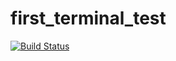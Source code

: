 # first_terminal_test

[![Build Status](https://travis-ci.org/phelisa2020/first_terminal_test.svg?branch=master)](https://travis-ci.org/phelisa2020/first_terminal_test)